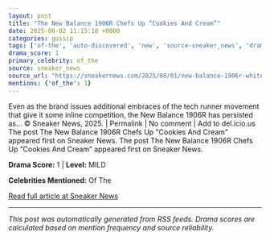 ```yaml
---
layout: post
title: "The New Balance 1906R Chefs Up “Cookies And Cream”"
date: 2025-08-02 11:15:18 +0000
categories: gossip
tags: ['of-the', 'auto-discovered', 'new', 'source-sneaker_news', 'drama-mild']
drama_score: 1
primary_celebrity: of_the
source: sneaker_news
source_url: "https://sneakernews.com/2025/08/01/new-balance-1906r-white-black-u1906rci/"
mentions: {'of_the': 1}
---
```


Even as the brand issues additional embraces of the tech runner movement that give it some inline competition, the New Balance 1906R has persisted as... © Sneaker News, 2025. | Permalink | No comment | Add to del.icio.us The post The New Balance 1906R Chefs Up &quot;Cookies And Cream&quot; appeared first on Sneaker News. The post The New Balance 1906R Chefs Up &#8220;Cookies And Cream&#8221; appeared first on Sneaker News.

**Drama Score:** 1 | **Level:** MILD

**Celebrities Mentioned:** Of The

[Read full article at Sneaker News](https://sneakernews.com/2025/08/01/new-balance-1906r-white-black-u1906rci/)

---
*This post was automatically generated from RSS feeds. Drama scores are calculated based on mention frequency and source reliability.*

